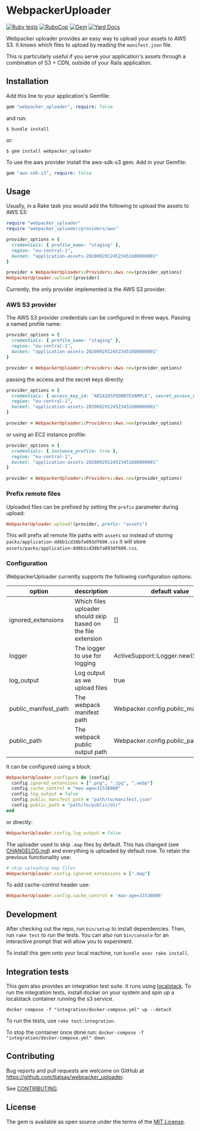 # WebpackerUploader

[![Ruby tests](https://img.shields.io/github/workflow/status/tlatsas/webpacker_uploader/Ruby%20tests?style=flat-square)](https://github.com/tlatsas/webpacker_uploader/actions)
[![RuboCop](https://img.shields.io/github/workflow/status/tlatsas/webpacker_uploader/RuboCop?label=rubocop&style=flat-square)](https://github.com/tlatsas/webpacker_uploader/actions)
[![Gem](https://img.shields.io/gem/v/webpacker_uploader?style=flat-square)](https://rubygems.org/gems/webpacker_uploader)
[![Yard Docs](http://img.shields.io/badge/yard-docs-blue.svg?style=flat-square)](https://www.rubydoc.info/gems/webpacker_uploader)

Webpacker uploader provides an easy way to upload your assets to AWS S3.
It knows which files to upload by reading the `manifest.json` file.

This is particularly useful if you serve your application's assets through a combination of
S3 + CDN, outside of your Rails application.

## Installation

Add this line to your application's Gemfile:

```ruby
gem "webpacker_uploader", require: false
```

and run:

    $ bundle install

or:

    $ gem install webpacker_uploader

To use the aws provider install the aws-sdk-s3 gem. Add in your Gemfile:

```ruby
gem "aws-sdk-s3", require: false
```

## Usage

Usually, in a Rake task you would add the following to upload the assets to AWS S3:

```ruby
require "webpacker_uploader"
require "webpacker_uploader/providers/aws"

provider_options = {
  credentials: { profile_name: "staging" },
  region: "eu-central-1",
  bucket: "application-assets-20200929124523451600000001"
}

provider = WebpackerUploader::Providers::Aws.new(provider_options)
WebpackerUploader.upload!(provider)
```

Currently, the only provider implemented is the AWS S3 provider.

### AWS S3 provider

The AWS S3 provider credentials can be configured in three ways.
Passing a named profile name:

```ruby
provider_options = {
  credentials: { profile_name: "staging" },
  region: "eu-central-1",
  bucket: "application-assets-20200929124523451600000001"
}

provider = WebpackerUploader::Providers::Aws.new(provider_options)
```

passing the access and the secret keys directly:

```ruby
provider_options = {
  credentials: { access_key_id: "AKIAIOSFODNN7EXAMPLE", secret_access_key: "wJalrXUtnFEMI/K7MDENG/bPxRfiCYzEXAMPLEKEY" },
  region: "eu-central-1",
  bucket: "application-assets-20200929124523451600000001"
}

provider = WebpackerUploader::Providers::Aws.new(provider_options)
```

or using an EC2 instance profile:

```ruby
provider_options = {
  credentials: { instance_profile: true },
  region: "eu-central-1",
  bucket: "application-assets-20200929124523451600000001"
}

provider = WebpackerUploader::Providers::Aws.new(provider_options)
```

### Prefix remote files

Uploaded files can be prefixed by setting the `prefix` parameter during upload:

```ruby
WebpackerUploader.upload!(provider, prefix: "assets")
```

This will prefix all remote file paths with `assets` so instead of storing `packs/application-dd6b1cd38bfa093df600.css` it
will store `assets/packs/application-dd6b1cd38bfa093df600.css`.

### Configuration

WebpackerUploader currently supports the following configuration options:

| option               | description                                                  | default value                         |
|----------------------|--------------------------------------------------------------|---------------------------------------|
| ignored_extensions   | Which files uploader should skip based on the file extension | []                                    |
| logger               | The logger to use for logging                                | ActiveSupport::Logger.new(STDOUT)     |
| log_output           | Log output as we upload files                                | true                                  |
| public_manifest_path | The webpack manifest path                                    | Webpacker.config.public_manifest_path |
| public_path          | The webpack public output path                               | Webpacker.config.public_path          |

It can be configured using a block:

```ruby
WebpackerUploader.configure do |config|
  config.ignored_extensions = [".png", ".jpg", ".webp"]
  config.cache_control = "max-age=31536000"
  config.log_output = false
  config.public_manifest_path = "path/to/manifest.json"
  config.public_path = "path/to/public/dir"
end
```

or directly:

```ruby
WebpackerUploader.config.log_output = false
```

The uploader used to skip `.map` files by default. This has changed (see [CHANGELOG.md](https://github.com/tlatsas/webpacker_uploader/blob/main/CHANGELOG.md))
and everything is uploaded by default now. To retain the previous functionality use:

```ruby
# skip uploading map files
WebpackerUploader.config.ignored_extensions = [".map"]
```

To add cache-control header use:

```ruby
WebpackerUploader.config.cache_control = 'max-age=31536000'
```

## Development

After checking out the repo, run `bin/setup` to install dependencies.
Then, run `rake test` to run the tests. You can also run `bin/console` for an
interactive prompt that will allow you to experiment.

To install this gem onto your local machine, run `bundle exec rake install`.

## Integration tests

This gem also provides an integration test suite. It runs using [localstack](https://github.com/localstack/localstack/).
To run the integration tests, install docker on your system and spin up a localstack container running the s3 service.

```shell
docker compose -f "integration/docker-compose.yml" up --detach
```

To run the tests, use `rake test:integration`.

To stop the container once done run: `docker-compose -f "integration/docker-compose.yml" down` 

## Contributing

Bug reports and pull requests are welcome on GitHub at https://github.com/tlatsas/webpacker_uploader.

See [CONTRIBUTING](CONTRIBUTING.md).

## License

The gem is available as open source under the terms of the [MIT License](https://opensource.org/licenses/MIT).

